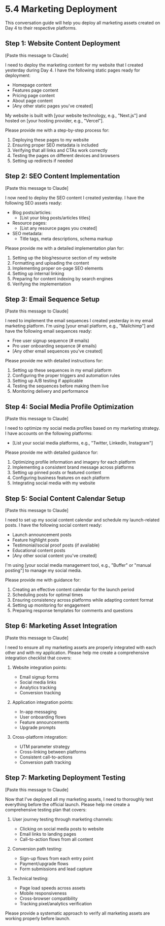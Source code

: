 # 5.4 Marketing Deployment

This conversation guide will help you deploy all marketing assets created on Day 4 to their respective platforms.

## Step 1: Website Content Deployment

[Paste this message to Claude]

I need to deploy the marketing content for my website that I created yesterday during Day 4. I have the following static pages ready for deployment:

- Homepage content
- Features page content
- Pricing page content
- About page content
- [Any other static pages you've created]

My website is built with [your website technology, e.g., "Next.js"] and hosted on [your hosting provider, e.g., "Vercel"].

Please provide me with a step-by-step process for:
1. Deploying these pages to my website
2. Ensuring proper SEO metadata is included
3. Verifying that all links and CTAs work correctly
4. Testing the pages on different devices and browsers
5. Setting up redirects if needed

## Step 2: SEO Content Implementation

[Paste this message to Claude]

I now need to deploy the SEO content I created yesterday. I have the following SEO assets ready:

- Blog posts/articles:
  - [List your blog posts/articles titles]
- Resource pages:
  - [List any resource pages you created]
- SEO metadata:
  - Title tags, meta descriptions, schema markup

Please provide me with a detailed implementation plan for:
1. Setting up the blog/resource section of my website
2. Formatting and uploading the content
3. Implementing proper on-page SEO elements
4. Setting up internal linking
5. Preparing for content indexing by search engines
6. Verifying the implementation

## Step 3: Email Sequence Setup

[Paste this message to Claude]

I need to implement the email sequences I created yesterday in my email marketing platform. I'm using [your email platform, e.g., "Mailchimp"] and have the following email sequences ready:

- Free user signup sequence (# emails)
- Pro user onboarding sequence (# emails)
- [Any other email sequences you've created]

Please provide me with detailed instructions for:
1. Setting up these sequences in my email platform
2. Configuring the proper triggers and automation rules
3. Setting up A/B testing if applicable
4. Testing the sequences before making them live
5. Monitoring delivery and performance

## Step 4: Social Media Profile Optimization

[Paste this message to Claude]

I need to optimize my social media profiles based on my marketing strategy. I have accounts on the following platforms:

- [List your social media platforms, e.g., "Twitter, LinkedIn, Instagram"]

Please provide me with detailed guidance for:
1. Optimizing profile information and imagery for each platform
2. Implementing a consistent brand message across platforms
3. Setting up pinned posts or featured content
4. Configuring business features on each platform
5. Integrating social media with my website

## Step 5: Social Content Calendar Setup

[Paste this message to Claude]

I need to set up my social content calendar and schedule my launch-related posts. I have the following social content ready:

- Launch announcement posts
- Feature highlight posts
- Testimonial/social proof posts (if available)
- Educational content posts
- [Any other social content you've created]

I'm using [your social media management tool, e.g., "Buffer" or "manual posting"] to manage my social media.

Please provide me with guidance for:
1. Creating an effective content calendar for the launch period
2. Scheduling posts for optimal times
3. Ensuring consistency across platforms while adapting content format
4. Setting up monitoring for engagement
5. Preparing response templates for comments and questions

## Step 6: Marketing Asset Integration

[Paste this message to Claude]

I need to ensure all my marketing assets are properly integrated with each other and with my application. Please help me create a comprehensive integration checklist that covers:

1. Website integration points:
   - Email signup forms
   - Social media links
   - Analytics tracking
   - Conversion tracking

2. Application integration points:
   - In-app messaging
   - User onboarding flows
   - Feature announcements
   - Upgrade prompts

3. Cross-platform integration:
   - UTM parameter strategy
   - Cross-linking between platforms
   - Consistent call-to-actions
   - Conversion path tracking

## Step 7: Marketing Deployment Testing

[Paste this message to Claude]

Now that I've deployed all my marketing assets, I need to thoroughly test everything before the official launch. Please help me create a comprehensive testing plan that covers:

1. User journey testing through marketing channels:
   - Clicking on social media posts to website
   - Email links to landing pages
   - Call-to-action flows from all content

2. Conversion path testing:
   - Sign-up flows from each entry point
   - Payment/upgrade flows
   - Form submissions and lead capture

3. Technical testing:
   - Page load speeds across assets
   - Mobile responsiveness
   - Cross-browser compatibility
   - Tracking pixel/analytics verification

Please provide a systematic approach to verify all marketing assets are working properly before launch. 